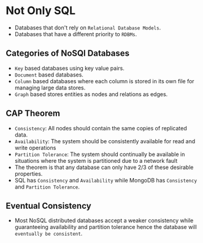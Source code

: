 # Not Only SQL 

* Databases that don't rely on `Relational Database Models`.
* Databases that have a different priority to `RDBMs`.

## Categories of NoSQl Databases
* `Key` based databases using key value pairs.
* `Document` based databases.
* `Column` based databases where each column is stored in its own file for managing large data stores.
* `Graph` based stores entities as nodes and relations as edges.

## CAP Theorem
* `Consistency`: All nodes should contain the same copies of replicated data.
* `Availability`: The system should be consistently available for read and write operations
* `Partition Tolerance`: The system should continually be available in situations where the system is partitioned due to a network fault
* The theorem is that any database can only have 2/3 of these desirable properties.
* SQL has `Consistency` and `Availability` while MongoDB has `Consistency` and `Partition Tolerance`.

## Eventual Consistency
* Most NoSQL distributed databases accept a weaker consistency while guaranteeing availability and partition tolerance hence the database will `eventually be consistent`.
